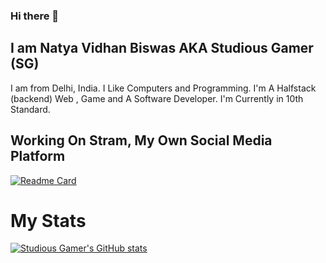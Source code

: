 ### Hi there 👋


## I am Natya Vidhan Biswas AKA Studious Gamer (SG)
I am from Delhi, India.
I Like Computers and Programming.
I'm A Halfstack (backend) Web , Game and A Software Developer.
I'm Currently in 10th Standard.


## Working On Stram, My Own Social Media Platform
[![Readme Card](https://github-readme-stats.vercel.app/api/pin/?username=studiousgamer&repo=Stream)](https://github.com/studiousgamer/Stream)


# My Stats
[![Studious Gamer's GitHub stats](https://github-readme-stats.vercel.app/api?username=studiousgamer)](https://github.com/studiousgamer/github-readme-stats)

<!--
**studiousgamer/studiousgamer** is a ✨ _special_ ✨ repository because its `README.md` (this file) appears on your GitHub profile.

Here are some ideas to get you started:

- 🔭 I’m currently working on ...
- 🌱 I’m currently learning ...
- 👯 I’m looking to collaborate on ...
- 🤔 I’m looking for help with ...
- 💬 Ask me about ...
- 📫 How to reach me: ...
- 😄 Pronouns: ...
- ⚡ Fun fact: ...
-->
